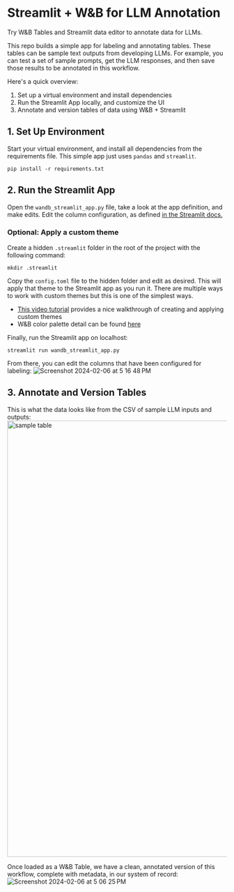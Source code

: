 # Streamlit + W&B for LLM Annotation

Try W&B Tables and Streamlit data editor to annotate data for LLMs. 

This repo builds a simple app for labeling and annotating tables. These tables can be sample text outputs from developing LLMs. For example, you can test a set of sample prompts, get the LLM responses, and then save those results to be annotated in this workflow.

Here's a quick overview:
1. Set up a virtual environment and install dependencies
2. Run the Streamlit App locally, and customize the UI
3. Annotate and version tables of data using W&B + Streamlit

## 1. Set Up Environment
Start your virtual environment, and install all dependencies from the requirements file. This simple app just uses `pandas` and `streamlit`.
```shell
pip install -r requirements.txt
```

## 2. Run the Streamlit App
Open the `wandb_streamlit_app.py` file, take a look at the app definition, and make edits.
Edit the column configuration, as defined [in the Streamlit docs.](https://docs.streamlit.io/library/api-reference/data/st.column_config)

### Optional: Apply a custom theme

Create a hidden `.streamlit` folder in the root of the project with the following command:
```shell
mkdir .streamlit
```

Copy the `config.toml` file to the hidden folder and edit as desired. This will apply that theme to the Streamlit app as you run it. There are multiple ways to work with custom themes but this is one of the simplest ways.
- [This video tutorial](https://www.youtube.com/watch?v=Mz12mlwzbVU) provides a nice walkthrough of creating and applying custom themes
- W&B color palette detail can be found [here](https://congenial-broccoli-daa12ae2.pages.github.io/?path=%2Fstory%2Fcommon-colors--overview)

Finally, run the Streamlit app on localhost:
```shell
streamlit run wandb_streamlit_app.py
```
From there, you can edit the columns that have been configured for labeling:
![Screenshot 2024-02-06 at 5 16 48 PM](https://github.com/wandb/annotation_streamlit/assets/14133187/0439eb5f-1d1a-4495-bad7-c57a94ce7563)

## 3. Annotate and Version Tables

This is what the data looks like from the CSV of sample LLM inputs and outputs:
<img width="1000" alt="sample table" src="https://github.com/wandb/annotation_streamlit/assets/6355078/bea1105e-cc65-4bbb-b899-e99bcb2220cb">

Once loaded as a W&B Table, we have a clean, annotated version of this workflow, complete with metadata, in our system of record:
![Screenshot 2024-02-06 at 5 06 25 PM](https://github.com/wandb/annotation_streamlit/assets/14133187/aa404c53-b934-47d0-a29b-c7e2cbef27a1)


